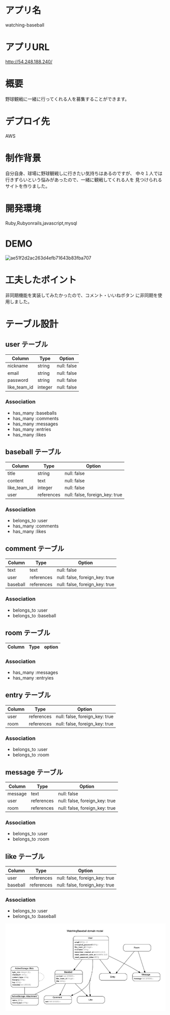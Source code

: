 # アプリ名
watching-baseball

# アプリURL
http://54.248.188.240/

# 概要
野球観戦に一緒に行ってくれる人を募集することができます。

# デプロイ先
AWS

# 制作背景
自分自身、球場に野球観戦しに行きたい気持ちはあるのですが、
中々１人では行きずらいという悩みがあったので、一緒に観戦してくれる人を
見つけられるサイトを作りました。

# 開発環境
Ruby,Rubyonrails,javascript,mysql

# DEMO
![ae51f2d2ac263d4efb71643b83fba707](https://user-images.githubusercontent.com/72792963/107873124-4f365080-6ef3-11eb-9ec7-405979cd8a96.gif)


# 工夫したポイント
非同期機能を実装してみたかったので、コメント・いいねボタン
に非同期を使用しました。


# テーブル設計

## user テーブル

| Column       | Type    | Option      |
| ------------ | ------- | ----------- |
| nickname     | string  | null: false |
| email        | string  | null: false |
| password     | string  | null: false |
| like_team_id | integer | null: false |

### Association

- has_many :baseballs
- has_many :comments
- has_many :messages
- has_many :entries
- has_many :likes

## baseball テーブル

| Column       | Type       | Option                         |
| ------------ | ---------- | ------------------------------ |
| title        | string     | null: false                    |
| content      | text       | null: false                    |
| like_team_id | integer    | null: false                    |
| user         | references | null: false, foreign_key: true |

### Association

- belongs_to :user
- has_many :comments
- has_many :likes

## comment テーブル

| Column   | Type       | Option                         |
| -------- | ---------- | ------------------------------ |
| text     | text       | null: false                    |
| user     | references | null: false, foreign_key: true |
| baseball | references | null: false, foreign_key: true |

### Association

- belongs_to :user
- belongs_to :baseball

## room テーブル

| Column | Type | option |
| ------ | ---- | ------ |

### Association

- has_many :messages
- has_many :entryies

## entry テーブル

| Column | Type       | Option                         |
| ------ | ---------- | ------------------------------ |
| user   | references | null: false, foreign_key: true |
| room   | references | null: false, foreign_key: true |

### Association

- belongs_to :user
- belongs_to :room

## message テーブル

| Column  | Type       | Option                         |
| ------- | ---------- | ------------------------------ |
| message | text       | null: false                    |
| user    | references | null: false, foreign_key: true |
| room    | references | null: false, foreign_key: true |

### Association

- belongs_to :user
- belongs_to :room

## like テーブル

| Column   | Type       | Option                         |
| -------- | ---------- | ------------------------------ |
| user     | references | null: false, foreign_key: true |
| baseball | references | null: false, foreign_key: true |

### Association

- belongs_to :user
- belongs_to :baseball

![ER](erd.jpg)
